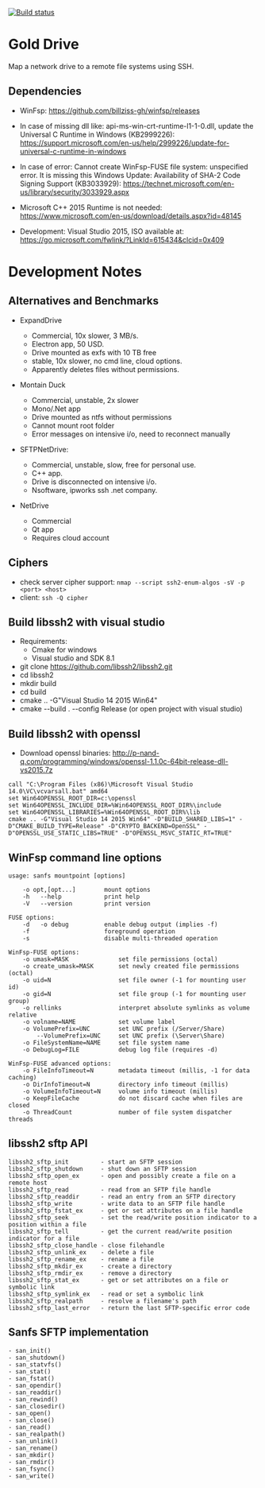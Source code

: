 [![Build status](https://ci.appveyor.com/api/projects/status/x6cc6xew8amyv3s6?svg=true)](https://ci.appveyor.com/project/sganis/golddrive)

# Gold Drive

Map a network drive to a remote file systems using SSH.

## Dependencies

- WinFsp: https://github.com/billziss-gh/winfsp/releases

- In case of missing dll like: api-ms-win-crt-runtime-l1-1-0.dll, 
  update the Universal C Runtime in Windows (KB2999226): 
  https://support.microsoft.com/en-us/help/2999226/update-for-universal-c-runtime-in-windows

- In case of error: Cannot create WinFsp-FUSE file system: unspecified error.
  It is missing this Windows Update: Availability of SHA-2 Code Signing Support (KB3033929):
  https://technet.microsoft.com/en-us/library/security/3033929.aspx

- Microsoft C++ 2015 Runtime is not needed:
  https://www.microsoft.com/en-us/download/details.aspx?id=48145

- Development: Visual Studio 2015, ISO available at:
  https://go.microsoft.com/fwlink/?LinkId=615434&clcid=0x409


# Development Notes


## Alternatives and Benchmarks

  - ExpandDrive
    * Commercial, 10x slower, 3 MB/s.
    * Electron app, 50 USD.
    * Drive mounted as exfs with 10 TB free
    * stable, 10x slower, no cmd line, cloud options.
    * Apparently deletes files without permissions.

  - Montain Duck
    * Commercial, unstable, 2x slower
    * Mono/.Net app
    * Drive mounted as ntfs without permissions
    * Cannot mount root folder
    * Error messages on intensive i/o, need to reconnect manually

  - SFTPNetDrive:
  	* Commercial, unstable, slow, free for personal use. 
    * C++ app.
    * Drive is disconnected on intensive i/o.
    * Nsoftware, ipworks ssh .net company.

  - NetDrive
  	* Commercial
  	* Qt app
    * Requires cloud account

## Ciphers

- check server cipher support: `nmap --script ssh2-enum-algos -sV -p <port> <host>`
- client: `ssh -Q cipher`

## Build libssh2 with visual studio
- Requirements:
  * Cmake for windows
  * Visual studio and SDK 8.1
- git clone https://github.com/libssh2/libssh2.git
- cd libssh2
- mkdir build
- cd build
- cmake .. -G"Visual Studio 14 2015 Win64"
- cmake --build . --config Release (or open project with visual studio)

## Build libssh2 with openssl
- Download openssl binaries: http://p-nand-q.com/programming/windows/openssl-1.1.0c-64bit-release-dll-vs2015.7z
```
call "C:\Program Files (x86)\Microsoft Visual Studio 14.0\VC\vcvarsall.bat" amd64
set Win64OPENSSL_ROOT_DIR=c:\openssl
set Win64OPENSSL_INCLUDE_DIR=%Win64OPENSSL_ROOT_DIR%\include
set Win64OPENSSL_LIBRARIES=%Win64OPENSSL_ROOT_DIR%\lib
cmake .. -G"Visual Studio 14 2015 Win64" -D"BUILD_SHARED_LIBS=1" -D"CMAKE_BUILD_TYPE=Release" -D"CRYPTO_BACKEND=OpenSSL" -D"OPENSSL_USE_STATIC_LIBS=TRUE" -D"OPENSSL_MSVC_STATIC_RT=TRUE"
```

## WinFsp command line options
```
usage: sanfs mountpoint [options]

    -o opt,[opt...]        mount options
    -h   --help            print help
    -V   --version         print version

FUSE options:
    -d   -o debug          enable debug output (implies -f)
    -f                     foreground operation
    -s                     disable multi-threaded operation

WinFsp-FUSE options:
    -o umask=MASK              set file permissions (octal)
    -o create_umask=MASK       set newly created file permissions (octal)
    -o uid=N                   set file owner (-1 for mounting user id)
    -o gid=N                   set file group (-1 for mounting user group)
    -o rellinks                interpret absolute symlinks as volume relative
    -o volname=NAME            set volume label
    -o VolumePrefix=UNC        set UNC prefix (/Server/Share)
        --VolumePrefix=UNC     set UNC prefix (\Server\Share)
    -o FileSystemName=NAME     set file system name
    -o DebugLog=FILE           debug log file (requires -d)

WinFsp-FUSE advanced options:
    -o FileInfoTimeout=N       metadata timeout (millis, -1 for data caching)
    -o DirInfoTimeout=N        directory info timeout (millis)
    -o VolumeInfoTimeout=N     volume info timeout (millis)
    -o KeepFileCache           do not discard cache when files are closed
    -o ThreadCount             number of file system dispatcher threads
```

## libssh2 sftp API
```
libssh2_sftp_init         - start an SFTP session
libssh2_sftp_shutdown     - shut down an SFTP session
libssh2_sftp_open_ex      - open and possibly create a file on a remote host
libssh2_sftp_read         - read from an SFTP file handle
libssh2_sftp_readdir      - read an entry from an SFTP directory
libssh2_sftp_write        - write data to an SFTP file handle
libssh2_sftp_fstat_ex     - get or set attributes on a file handle
libssh2_sftp_seek         - set the read/write position indicator to a position within a file
libssh2_sftp_tell         - get the current read/write position indicator for a file
libssh2_sftp_close_handle - close filehandle
libssh2_sftp_unlink_ex    - delete a file
libssh2_sftp_rename_ex    - rename a file
libssh2_sftp_mkdir_ex     - create a directory
libssh2_sftp_rmdir_ex     - remove a directory
libssh2_sftp_stat_ex      - get or set attributes on a file or symbolic link
libssh2_sftp_symlink_ex   - read or set a symbolic link
libssh2_sftp_realpath     - resolve a filename's path
libssh2_sftp_last_error   - return the last SFTP-specific error code
```

## Sanfs SFTP implementation
```
- san_init()
- san_shutdown()
- san_statvfs()
- san_stat()
- san_fstat()
- san_opendir()
- san_readdir()
- san_rewind()
- san_closedir()
- san_open()
- san_close()
- san_read()
- san_realpath()
- san_unlink()
- san_rename()
- san_mkdir()
- san_rmdir()
- san_fsync()
- san_write()
```